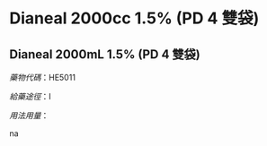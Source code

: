 # Dianeal 2000cc 1.5% (PD 4 雙袋)

## Dianeal 2000mL 1.5% (PD 4 雙袋)

*藥物代碼*：HE5011

*給藥途徑*：I

*用法用量*：

na


